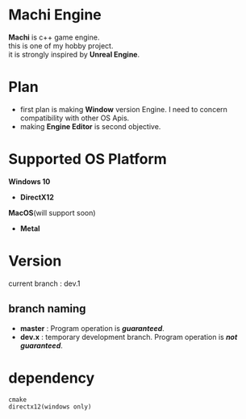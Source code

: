 # **Machi Engine**
**Machi** is c++ game engine.   
this is one of my hobby project.  
it is strongly inspired by **Unreal Engine**.

# **Plan**
- first plan is making **Window** version Engine. I need to concern compatibility with other OS Apis.  
- making **Engine Editor** is second objective. 

# **Supported OS Platform**
**Windows 10**
- **DirectX12**


**MacOS**(will support soon)
- **Metal**


# **Version**
current branch :  dev.1

## **branch naming**
- **master** : Program operation is ___guaranteed___.
- **dev**__.x__ :  temporary development branch. Program operation is ___not guaranteed___.




# **dependency**
```
cmake
directx12(windows only)
```






